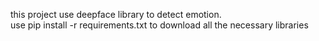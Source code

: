 this project use deepface library to detect emotion. <br>
use pip install -r requirements.txt to download all the necessary libraries
